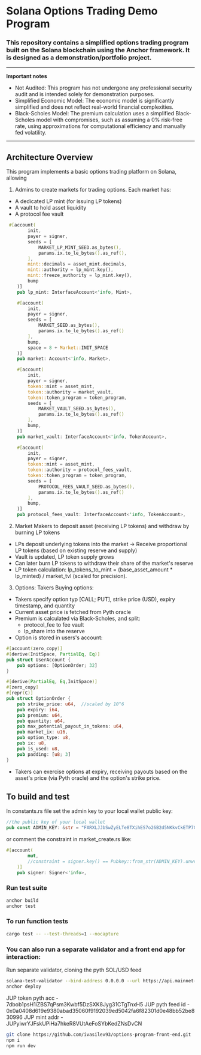# Solana Options Trading Demo Program

### This repository contains a simplified options trading program built on the Solana blockchain using the Anchor framework. It is designed as a demonstration/portfolio project.

---
**Important notes**
- Not Audited: This program has not undergone any professional security audit and is intended solely for demonstration purposes.
- Simplified Economic Model: The economic model is significantly simplified and does not reflect real-world financial complexities.
- Black-Scholes Model: The premium calculation uses a simplified Black-Scholes model with compromises, such as assuming a 0% risk-free rate, using approximations for computational efficiency and manually fed volatility.
---
 
## Architecture Overview
This program implements a basic options trading platform on Solana, allowing

1. Admins to create markets for trading options.
Each market has:
- A dedicated LP mint (for issuing LP tokens)
- A vault to hold asset liquidity
- A protocol fee vault

```rust
 #[account(
        init,
        payer = signer,
        seeds = [
            MARKET_LP_MINT_SEED.as_bytes(),
            params.ix.to_le_bytes().as_ref(),
        ],
        mint::decimals = asset_mint.decimals,
        mint::authority = lp_mint.key(),
        mint::freeze_authority = lp_mint.key(),
        bump
    )]
    pub lp_mint: InterfaceAccount<'info, Mint>,

    #[account(
        init,
        payer = signer,
        seeds = [
            MARKET_SEED.as_bytes(),
            params.ix.to_le_bytes().as_ref()
        ],
        bump,
        space = 8 + Market::INIT_SPACE
    )]
    pub market: Account<'info, Market>,

    #[account(
        init,
        payer = signer,
        token::mint = asset_mint,
        token::authority = market_vault,
        token::token_program = token_program,
        seeds = [
            MARKET_VAULT_SEED.as_bytes(),
            params.ix.to_le_bytes().as_ref()
        ],
        bump,
    )]
    pub market_vault: InterfaceAccount<'info, TokenAccount>,

    #[account(
        init,
        payer = signer,
        token::mint = asset_mint,
        token::authority = protocol_fees_vault,
        token::token_program = token_program,
        seeds = [
            PROTOCOL_FEES_VAULT_SEED.as_bytes(),
            params.ix.to_le_bytes().as_ref()
        ],
        bump,
    )]
    pub protocol_fees_vault: InterfaceAccount<'info, TokenAccount>,
```

2. Market Makers to deposit asset (receiving LP tokens) and withdraw by burning LP tokens
- LPs deposit underlying tokens into the market -> Receive proportional LP tokens (based on existing reserve and supply)
- Vault is updated, LP token supply grows
- Can later burn LP tokens to withdraw their share of the market's reserve
- LP token calculation: lp_tokens_to_mint = (base_asset_amount * lp_minted) / market_tvl (scaled for precision).

3. Options: Takers
Buying options:
- Takers specify option typ [CALL; PUT], strike price (USD), expiry timestamp, and quantity
- Current asset price is fetched from Pyth oracle
- Premium is calculated via Black-Scholes, and split:
    - protocol_fee to fee vault
    - lp_share into the reserve
- Option is stored in users's account:
```rust
#[account(zero_copy)]
#[derive(InitSpace, PartialEq, Eq)]
pub struct UserAccount {
    pub options: [OptionOrder; 32]
}

#[derive(PartialEq, Eq,InitSpace)]
#[zero_copy]
#[repr(C)]
pub struct OptionOrder {
    pub strike_price: u64,  //scaled by 10^6
    pub expiry: i64,
    pub premium: u64,
    pub quantity: u64,
    pub max_potential_payout_in_tokens: u64,
    pub market_ix: u16,
    pub option_type: u8,
    pub ix: u8,
    pub is_used: u8,
    pub padding: [u8; 3]
}
```
- Takers can exercise options at expiry, receiving payouts based on the asset's price (via Pyth oracle) and the option's strike price.

## To build and test
In constants.rs file set the admin key to your local wallet public key:
```rust
//the public key of your local wallet
pub const ADMIN_KEY: &str = "FARXLJJbSwZyELTe8TXihES7o26B2d5NKkvCkETP7Gnz"; 
```
or comment the constraint in market_create.rs like:
```rust
#[account(
        mut,
        //constraint = signer.key() == Pubkey::from_str(ADMIN_KEY).unwrap() @ CustomError::Unauthorized
    )]
    pub signer: Signer<'info>,
```

### Run test suite
```bash
anchor build
anchor test
```

### To run function tests
```bash
cargo test -- --test-threads=1 --nocapture
```

### You can also run a separate validator and a front end app for interaction:

Run separate validator, cloning the pyth SOL/USD feed
``` bash
solana-test-validator --bind-address 0.0.0.0 --url https://api.mainnet-beta.solana.com --ledger .anchor/test-ledger --rpc-port 8899 --clone 7UVimffxr9ow1uXYxsr4LHAcV58mLzhmwaeKvJ1pjLiE --clone 7dbob1psH1iZBS7qPsm3Kwbf5DzSXK8Jyg31CTgTnxH5 --reset
anchor deploy
```
JUP token pyth acc - 7dbob1psH1iZBS7qPsm3Kwbf5DzSXK8Jyg31CTgTnxH5
JUP pyth feed id - 0x0a0408d619e9380abad35060f9192039ed5042fa6f82301d0e48bb52be830996
JUP mint addr - JUPyiwrYJFskUPiHa7hkeR8VUtAeFoSYbKedZNsDvCN

```bash
git clone https://github.com/ivasilev93/options-program-front-end.git
npm i
npm run dev
```

